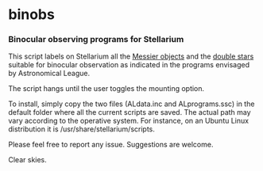 # binobs
### Binocular observing programs for Stellarium

This script labels on Stellarium all the [Messier objects](https://www.astroleague.org/programs/BinoDS_Intro) 
and the [double stars](https://www.astroleague.org/al/obsclubs/binomess/binomess.html) suitable for binocular observation
as indicated in the programs envisaged by Astronomical League. 

The script hangs until the user toggles the mounting option.

To install, simply copy the two files (ALdata.inc and ALprograms.ssc) in the default folder where all the current scripts
are saved. The actual path may vary according to the operative system. For instance, on an Ubuntu Linux distribution it is
/usr/share/stellarium/scripts.

Please feel free to report any issue. Suggestions are welcome.

Clear skies.
